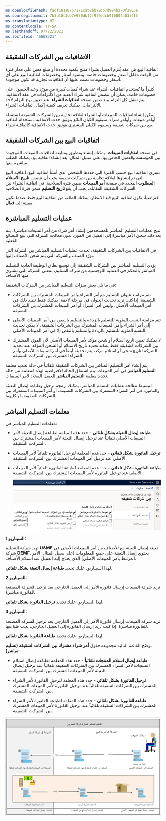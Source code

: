 ```yaml
---
ms.openlocfilehash: fadf181a0757171cab2bb72db7d984b370f2903e
ms.sourcegitcommit: 7b3b18c3cb7e930dbf2f9f6edcb9108044033616
ms.translationtype: HT
ms.contentlocale: ar-SA
ms.lasthandoff: 07/22/2021
ms.locfileid: "6668321"
---
```

## <a name="intercompany-agreements"></a>الاتفاقيات بين الشركات الشقيقة
 

اتفاقية البيع هي عقد يُلزم العميل بشراء منتج بكمية محددة أو مبلغ معين على مدار فترة من الوقت مقابل أسعار وخصومات خاصة. وتسود أسعار وخصومات اتفاقية البيع على أي أسعار وخصومات نصت عليها أي اتفاقيات تجارية قد تكون موجودة.

كثيراً ما تُستخدم اتفاقيات الشراء عند شراء كميات كبيرة من مورّد وعند الحصول على خصومات خاصة. يمكن أن تتضمن اتفاقية شراء العديد من الالتزامات في عقد الاتفاقية. يتم تمثيل كل التزام ببند ضمن صفحة **اتفاقيات الشراء**.
عند تعيين نوع التزام لأحد الالتزامات، يمكنك تعريف كيفية إكمال اتفاقيات الشراء.

يمكن إنشاء اتفاقيات المبيعات أو الشراء لعلاقة تجارية بين الشركات الشقيقة لسلسلة أوامر مبيعات وأوامر شراء. سيقوم الكيان البائع بتوثيق حدث الاتفاقية باستخدام اتفاقية بيع بين شركات شقيقة وسيقوم الكيان المشتري بتوثيق حدث الاتفاقية كاتفاقية شراء.

## <a name="intercompany-sales-agreements"></a>اتفاقيات البيع بين الشركات الشقيقة


في صفحة **اتفاقيات المبيعات**، يمكنك إنشاء وتطبيق ومتابعة اتفاقيات المبيعات الموجودة بين المؤسسة والعميل الخاص بها.
على سبيل المثال، بعد إنشاء اتفاقية بيع، يمكنك الطلب مباشرة منها.

تسري اتفاقية البيع حسب الفترة التي حددها الشخص الذي أنشأ اتفاقية البيع. اتفاقية البيع التي تم إنشاؤها لعلاقة تجارية بين شركات شقيقة يجب أن تتضمن **‏‏تاريخ الاستلام المطلوب** المحدد في صفحة **أمر المبيعات** ضمن فترة الصلاحية.
في اتفاقية الشراء بين الشركات الشقيقة المقابلة، يجب أن يقع **تاريخ التسليم** ضمن فترة الصلاحية.

افتراضياً، تكون اتفاقية البيع قيد الانتظار. يمكنك الطلب من اتفاقية البيع فقط عندما تكون معينة إلى **فعال**.


## <a name="direct-deliveries"></a>عمليات التسليم المباشرة

تتيح عمليات التسليم المباشر للمستخدمين إنشاء أمر شراء من أمر المبيعات مباشرةً. يتم بعد ذلك شحن الأمر مباشرةً إلى العميل من المورّد بدون معالجة الشركة التي تبيع للبضائع الفعلية.

في الاتفاقيات بين الشركات الشقيقة، تحدث عمليات التسليم المباشر بين الشركة التي تورّد الصنف والشركة التي يتم شحن الأصناف إليها.

يؤدي التسليم المباشر بين الشركات الشقيقة إلى توسيع نطاق الوظيفة العادية للتسليم المباشر بالتحكم في العملية اللوجستية من شركة التسليم، بمعنى الشركة التي تشتري منها الأصناف.

في ما يلي بعض ميزات التسليم المباشر بين الشركات الشقيقة:

-   تتم مزامنة عنوان التسليم مع أمر الشراء وأمر المبيعات المشترك بين الشركات الشقيقة. إذا كنت تريد تحديث العنوان في مرحلة لاحقة، يمكنك فقط تنفيذ ذلك في أمر المبيعات الأصلي، وليس أمر الشراء أو أمر المبيعات المشترك بين الشركات الشقيقة.

-   تتم مزامنة النسب المئوية للتسليم بالزيادة والتسليم بالنقص من أمر المبيعات الأصلي إلى أمر الشراء وأمر المبيعات المشترك بين الشركات الشقيقة. لا يمكن تحديث النسبة المئوية للتسليم بالزيادة والتسليم بالنقص إلا في أمر المبيعات الأصلي.

-   لا يمكنك تعيين تاريخ استلام أو شحن مؤكد لأمر المبيعات الأصلي لأن المورّد المشترك بين الشركات الشقيقة فقط يمكنه تحديد تاريخ الاستلام أو الشحن المؤكد. عند تحديد الشركة لتاريخ شحن أو استلام مؤكد، يتم تحديثه أيضاً في أمر المبيعات الأصلي وأمر الشراء المشترك بين الشركات الشقيقة.

يتم إنشاء أمر التسليم المباشر بين الشركات الشقيقة تلقائياً في حالة تحديد معلمة **التسليم المباشر** في أمر المبيعات. يتم اشتقاق الحالة الافتراضية لهذه المعلمة من حالة تحديد معلمة **التسليم المباشر** للعميل المحدد لأمر المبيعات.

لتبسيط معالجة عمليات التسليم المباشر، يمكنك برمجة ترحيل وطباعة إيصال التعبئة والفاتورة في أمر الشراء المشترك بين الشركات الشقيقة، أو أمر المبيعات المشترك بين الشركات الشقيقة، أو كليهما.

## <a name="direct-delivery-parameters"></a>معلمات التسليم المباشر


معلمات التسليم المباشر هي:

-   **طباعة إيصال التعبئة بشكل تلقائي** - حدد هذه المعلمة لطباعة إيصال التعبئة لأمر المبيعات الأصلي تلقائياً عند ترحيل إيصال التعبئة لأمر المبيعات المشترك بين الشركات الشقيقة.

-   **ترحيل الفاتورة بشكل تلقائي** - حدد هذه المعلمة لترحيل الفاتورة تلقائياً لأمر المبيعات الأصلي عند ترحيل أمر المبيعات المشترك بين الشركات الشقيقة.

-   **طباعة الفاتورة بشكل تلقائي** - حدد هذه المعلمة لطباعة الفاتورة تلقائياً لأمر المبيعات الأصلي عند ترحيل الفاتورة لأمر المبيعات المشترك بين الشركات الشقيقة.

    ![لقطة شاشة لمعلمات التسليم المباشر في صفحة "إعداد سياسات إجراء الشراء".](../media/purchase-order-policies-direct-delivery.png)

**السيناريو 1:**

تريد شركة التسليم **USMF** تعبئة إيصال التعبئة مع الأصناف من أمر المبيعات الأصلي في شركة **DEMF**. يحتوي إيصال التعبئة على جميع المعلومات (على سبيل المثال: الأمر المرتبط بأمر المبيعات الأصلي) الذي يحتاج إليه العميل عند استلام الأصناف.

لهذا السيناريو، عليك تحديد **طباعة إيصال التعبئة بشكل تلقائي**.

**السيناريو 2:**

تريد شركة المبيعات إرسال فاتورة الأمر إلى العميل الخارجي بعد ترحيل الشركة المصنعة للفاتورة مباشرةً.

لهذا السيناريو، عليك تحديد **ترحيل الفاتورة بشكل تلقائي**.

**السيناريو 3:**

تريد شركة المبيعات إرسال فاتورة الأمر إلى العميل الخارجي بعد ترحيل الشركة المصنعة للفاتورة مباشرةً. إذا كنت تريد إرسال الفاتورة إلى العميل الخارجي، يجب طباعتها.

لهذا السيناريو، عليك تحديد **طباعة الفاتورة بشكل تلقائي**.

توضّح القائمة التالية مجموعة حقول **أمر شراء مشترك بين الشركات الشقيقة (تسليم مباشر)**:

-   **طباعة إيصال استلام المنتجات تلقائياً** - حدد هذه المعلمة لطباعة إيصال استلام المنتجات لأمر الشراء المشترك بين الشركات الشقيقة تلقائياً عند ترحيل إيصال التعبئة لأمر المبيعات المشترك بين الشركات الشقيقة.

-   **ترحيل الفاتورة بشكل تلقائي** - حدد هذه المعلمة لترحيل الفاتورة لأمر الشراء المشترك بين الشركات الشقيقة تلقائياً عند ترحيل الفاتورة لأمر المبيعات المشترك بين الشركات الشقيقة.

-   **طباعة الفاتورة بشكل تلقائي** - حدد هذه المعلمة لطباعة الفاتورة لأمر الشراء المشترك بين الشركات الشقيقة تلقائياً عند ترحيل الفاتورة لأمر المبيعات المشترك بين الشركات الشقيقة.

![رسم تخطيطي لعملية التسليم المباشر في إطار التجارة بين الشركات الشقيقة.](../media/direct-delivery.png)
